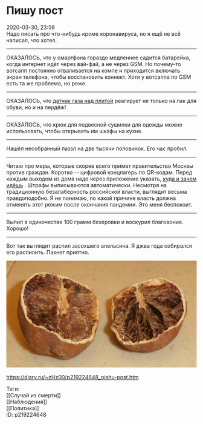Пишу пост
==========

   
 2020-03-30, 23:59   
  Надо писать про что-нибудь кроме коронавируса, но я ещё не всё написал, что хотел.   
   
 ***   
   
 ОКАЗАЛОСЬ, что у смартфона гораздо медленнее садится батарейка, когда интернет идёт через вай-фай, а не через GSM. Но почему-то вотсапп постоянно отваливается на компе и приходится включать экран телефона, чтобы восстановить коннект. Хотя у вотсаппа по GSM есть та же проблема, но реже.   
   
 ***   
   
 ОКАЗАЛОСЬ, что  [датчик газа над плитой](No%20Smoking)  реагирует не только на лак для обуви, но и на пердёж!   
   
 ***   
   
 ОКАЗАЛОСЬ, что крюк для подвесной сушилки для одежды можно использовать, чтобы открывать им шкафы на кухне.   
   
 ***   
   
 Нашёл несобранный паззл на две тысячи половинок. Его час пробил.   
   
 ***   
   
 Читаю про меры, которые скорее всего примет правительство Москвы против граждан. Коротко -- цифровой концлагерь по QR-кодам. Перед каждым выходом из дома надо через приложение указать,  [куда и зачем идёшь](http://ostrov.info/delusion/573-mikhail-zhvanetsky-turnikety.html)  . Штрафы выписываются автоматически. Несмотря на традиционную безалаберность российской власти, выглядит весьма правдоподобно. Я не понимаю, по какой причине власть должна отменять этот режим после окончания пандемии. Это меня беспокоит.   
   
 ***   
   
 Выпил в одиночестве 100 грамм бехеровки и воскурил благовоние. Хорошо!   
   
 ***   
   
 Вот так выглядит распил засохшего апельсина. Я джва года собирался его распилить. Пахнет приятно.   
   
   [![](pics/plyZjEel.jpg)](https://i.imgur.com/plyZjEe.jpg)     
    
 <https://diary.ru/~zHz00/p219224648_pishu-post.htm>   
   
 Теги:   
 [[Случай из смерти]]   
 [[Наблюдения]]   
 [[Политика]]   
 ID: p219224648